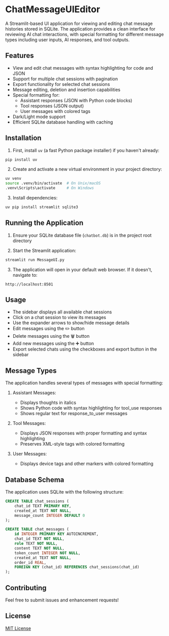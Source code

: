 # ChatMessageUIEditor

A Streamlit-based UI application for viewing and editing chat message histories stored in SQLite. The application provides a clean interface for reviewing AI chat interactions, with special formatting for different message types including user inputs, AI responses, and tool outputs.

## Features

- View and edit chat messages with syntax highlighting for code and JSON
- Support for multiple chat sessions with pagination
- Export functionality for selected chat sessions
- Message editing, deletion and insertion capabilities
- Special formatting for:
  - Assistant responses (JSON with Python code blocks)
  - Tool responses (JSON output)
  - User messages with colored tags
- Dark/Light mode support
- Efficient SQLite database handling with caching

## Installation

1. First, install `uv` (a fast Python package installer) if you haven't already:
```bash
pip install uv
```

2. Create and activate a new virtual environment in your project directory:
```bash
uv venv
source .venv/bin/activate  # On Unix/macOS
.venv\Scripts\activate     # On Windows
```

3. Install dependencies:
```bash
uv pip install streamlit sqlite3
```

## Running the Application

1. Ensure your SQLite database file (`chatbot.db`) is in the project root directory

2. Start the Streamlit application:
```bash
streamlit run MessageUI.py
```

3. The application will open in your default web browser. If it doesn't, navigate to:
```
http://localhost:8501
```

## Usage

- The sidebar displays all available chat sessions
- Click on a chat session to view its messages
- Use the expander arrows to show/hide message details
- Edit messages using the ✏️ button
- Delete messages using the 🗑️ button
- Add new messages using the ➕ button
- Export selected chats using the checkboxes and export button in the sidebar

## Message Types

The application handles several types of messages with special formatting:

1. Assistant Messages:
   - Displays thoughts in italics
   - Shows Python code with syntax highlighting for tool_use responses
   - Shows regular text for response_to_user messages

2. Tool Messages:
   - Displays JSON responses with proper formatting and syntax highlighting
   - Preserves XML-style tags with colored formatting

3. User Messages:
   - Displays device tags and other markers with colored formatting

## Database Schema

The application uses SQLite with the following structure:

```sql
CREATE TABLE chat_sessions (
    chat_id TEXT PRIMARY KEY,
    created_at TEXT NOT NULL,
    message_count INTEGER DEFAULT 0
);

CREATE TABLE chat_messages (
    id INTEGER PRIMARY KEY AUTOINCREMENT,
    chat_id TEXT NOT NULL,
    role TEXT NOT NULL,
    content TEXT NOT NULL,
    token_count INTEGER NOT NULL,
    created_at TEXT NOT NULL,
    order_id REAL,
    FOREIGN KEY (chat_id) REFERENCES chat_sessions(chat_id)
);
```

## Contributing

Feel free to submit issues and enhancement requests!

## License

[MIT License](LICENSE)
